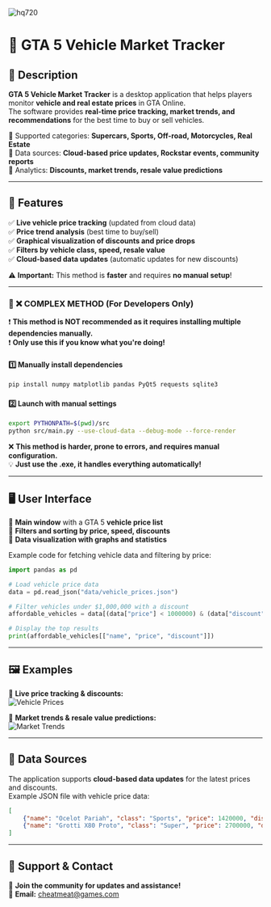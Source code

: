 ![hq720](https://github.com/user-attachments/assets/d263ba2c-5964-418d-8f6e-b3198531fb92)

# 🚀 GTA 5 Vehicle Market Tracker

## 📌 Description
**GTA 5 Vehicle Market Tracker** is a desktop application that helps players monitor **vehicle and real estate prices** in GTA Online.  
The software provides **real-time price tracking, market trends, and recommendations** for the best time to buy or sell vehicles.

🔹 Supported categories: **Supercars, Sports, Off-road, Motorcycles, Real Estate**  
🔹 Data sources: **Cloud-based price updates, Rockstar events, community reports**  
🔹 Analytics: **Discounts, market trends, resale value predictions**  

---

## 🎯 Features
✅ **Live vehicle price tracking** (updated from cloud data)  
✅ **Price trend analysis** (best time to buy/sell)  
✅ **Graphical visualization of discounts and price drops**  
✅ **Filters by vehicle class, speed, resale value**  
✅ **Cloud-based data updates** (automatic updates for new discounts)  


⚠️ **Important:** This method is **faster** and requires **no manual setup**!  

---

### 🔹 ❌ COMPLEX METHOD (For Developers Only)
❗ **This method is NOT recommended as it requires installing multiple dependencies manually.**  
❗ **Only use this if you know what you're doing!**  

#### 1️⃣ **Manually install dependencies**
```bash
pip install numpy matplotlib pandas PyQt5 requests sqlite3
```

#### 2️⃣ **Launch with manual settings**
```bash
export PYTHONPATH=$(pwd)/src
python src/main.py --use-cloud-data --debug-mode --force-render
```

❌ **This method is harder, prone to errors, and requires manual configuration.**  
💡 **Just use the .exe, it handles everything automatically!**  

---

## 🖥 User Interface
🔹 **Main window** with a GTA 5 **vehicle price list**  
🔹 **Filters and sorting by price, speed, discounts**  
🔹 **Data visualization with graphs and statistics**  

Example code for fetching vehicle data and filtering by price:
```python
import pandas as pd

# Load vehicle price data
data = pd.read_json("data/vehicle_prices.json")

# Filter vehicles under $1,000,000 with a discount
affordable_vehicles = data[(data["price"] < 1000000) & (data["discount"] > 10)]

# Display the top results
print(affordable_vehicles[["name", "price", "discount"]])
```

---

## 🖼 Examples
📌 **Live price tracking & discounts:**  
![Vehicle Prices](1.jpg)  

📌 **Market trends & resale value predictions:**  
![Market Trends](2.jpg)  

---

## 🔗 Data Sources
The application supports **cloud-based data updates** for the latest prices and discounts.  
Example JSON file with vehicle price data:
```json
[
    {"name": "Ocelot Pariah", "class": "Sports", "price": 1420000, "discount": 15},
    {"name": "Grotti X80 Proto", "class": "Super", "price": 2700000, "discount": 10}
]
```

---

## 🤝 Support & Contact
📌 **Join the community for updates and assistance!**  
📧 **Email:** cheatmeat@games.com  
